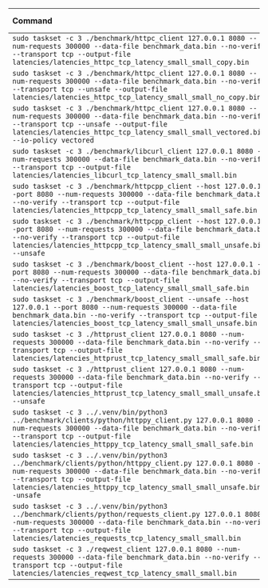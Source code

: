 | Command | Mean [s] | Min [s] | Max [s] | Relative |
|:---|---:|---:|---:|---:|
| `sudo taskset -c 3 ./benchmark/httpc_client 127.0.0.1 8080 --num-requests 300000 --data-file benchmark_data.bin --no-verify --transport tcp --output-file latencies/latencies_httpc_tcp_latency_small_small_copy.bin` | 2.693 ± 0.007 | 2.680 | 2.717 | 1.01 ± 0.01 |
| `sudo taskset -c 3 ./benchmark/httpc_client 127.0.0.1 8080 --num-requests 300000 --data-file benchmark_data.bin --no-verify --transport tcp --unsafe --output-file latencies/latencies_httpc_tcp_latency_small_small_no_copy.bin` | 2.687 ± 0.019 | 2.673 | 2.776 | 1.01 ± 0.01 |
| `sudo taskset -c 3 ./benchmark/httpc_client 127.0.0.1 8080 --num-requests 300000 --data-file benchmark_data.bin --no-verify --transport tcp --unsafe --output-file latencies/latencies_httpc_tcp_latency_small_small_vectored.bin --io-policy vectored` | 2.681 ± 0.005 | 2.668 | 2.691 | 1.00 ± 0.00 |
| `sudo taskset -c 3 ./benchmark/libcurl_client 127.0.0.1 8080 --num-requests 300000 --data-file benchmark_data.bin --no-verify --transport tcp --output-file latencies/latencies_libcurl_tcp_latency_small_small.bin` | 4.471 ± 0.010 | 4.455 | 4.494 | 1.67 ± 0.01 |
| `sudo taskset -c 3 ./benchmark/httpcpp_client --host 127.0.0.1 --port 8080 --num-requests 300000 --data-file benchmark_data.bin --no-verify --transport tcp --output-file latencies/latencies_httpcpp_tcp_latency_small_small_safe.bin` | 2.741 ± 0.007 | 2.730 | 2.759 | 1.03 ± 0.01 |
| `sudo taskset -c 3 ./benchmark/httpcpp_client --host 127.0.0.1 --port 8080 --num-requests 300000 --data-file benchmark_data.bin --no-verify --transport tcp --output-file latencies/latencies_httpcpp_tcp_latency_small_small_unsafe.bin --unsafe` | 2.701 ± 0.008 | 2.688 | 2.724 | 1.01 ± 0.01 |
| `sudo taskset -c 3 ./benchmark/boost_client --host 127.0.0.1 --port 8080 --num-requests 300000 --data-file benchmark_data.bin --no-verify --transport tcp --output-file latencies/latencies_boost_tcp_latency_small_small_safe.bin` | 2.799 ± 0.007 | 2.783 | 2.817 | 1.05 ± 0.01 |
| `sudo taskset -c 3 ./benchmark/boost_client --unsafe --host 127.0.0.1 --port 8080 --num-requests 300000 --data-file benchmark_data.bin --no-verify --transport tcp --output-file latencies/latencies_boost_tcp_latency_small_small_unsafe.bin` | 2.787 ± 0.007 | 2.769 | 2.798 | 1.04 ± 0.01 |
| `sudo taskset -c 3 ./httprust_client 127.0.0.1 8080 --num-requests 300000 --data-file benchmark_data.bin --no-verify --transport tcp --output-file latencies/latencies_httprust_tcp_latency_small_small_safe.bin` | 2.747 ± 0.012 | 2.721 | 2.772 | 1.03 ± 0.01 |
| `sudo taskset -c 3 ./httprust_client 127.0.0.1 8080 --num-requests 300000 --data-file benchmark_data.bin --no-verify --transport tcp --output-file latencies/latencies_httprust_tcp_latency_small_small_unsafe.bin --unsafe` | 2.673 ± 0.012 | 2.657 | 2.706 | 1.00 |
| `sudo taskset -c 3 ../.venv/bin/python3 ../benchmark/clients/python/httppy_client.py 127.0.0.1 8080 --num-requests 300000 --data-file benchmark_data.bin --no-verify --transport tcp --output-file latencies/latencies_httppy_tcp_latency_small_small_safe.bin` | 4.534 ± 0.121 | 4.464 | 5.157 | 1.70 ± 0.05 |
| `sudo taskset -c 3 ../.venv/bin/python3 ../benchmark/clients/python/httppy_client.py 127.0.0.1 8080 --num-requests 300000 --data-file benchmark_data.bin --no-verify --transport tcp --output-file latencies/latencies_httppy_tcp_latency_small_small_unsafe.bin --unsafe` | 4.245 ± 0.019 | 4.211 | 4.289 | 1.59 ± 0.01 |
| `sudo taskset -c 3 ../.venv/bin/python3 ../benchmark/clients/python/requests_client.py 127.0.0.1 8080 --num-requests 300000 --data-file benchmark_data.bin --no-verify --transport tcp --output-file latencies/latencies_requests_tcp_latency_small_small.bin` | 66.240 ± 0.512 | 65.118 | 67.074 | 24.78 ± 0.22 |
| `sudo taskset -c 3 ./reqwest_client 127.0.0.1 8080 --num-requests 300000 --data-file benchmark_data.bin --no-verify --transport tcp --output-file latencies/latencies_reqwest_tcp_latency_small_small.bin` | 5.616 ± 0.051 | 5.556 | 5.804 | 2.10 ± 0.02 |
